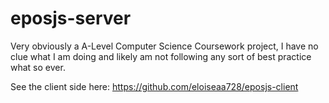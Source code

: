 # eposjs-server

Very obviously a A-Level Computer Science Coursework project, I have no clue what I am doing and likely am not following any sort of best practice what so ever.

See the client side here: https://github.com/eloiseaa728/eposjs-client
